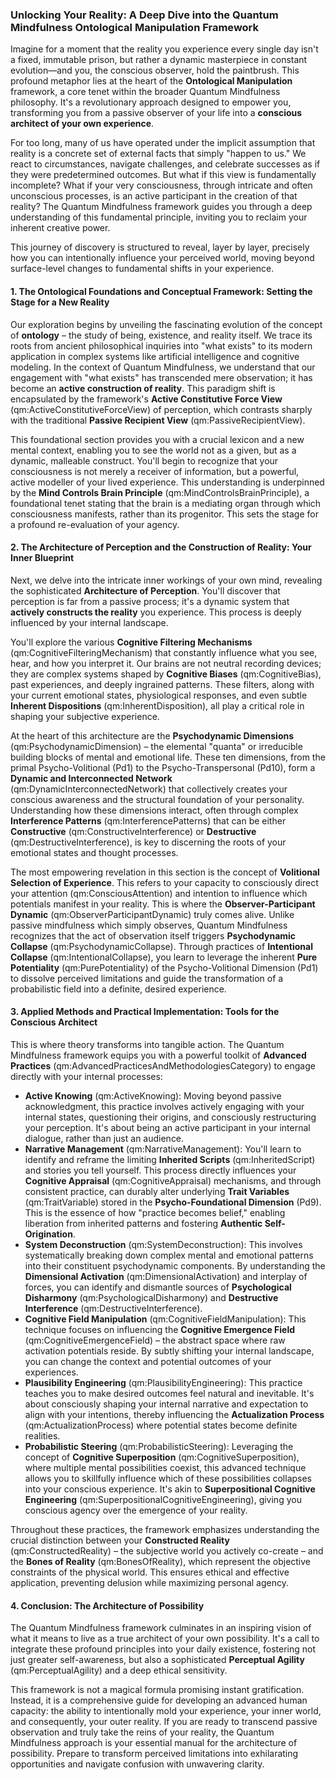 ### Unlocking Your Reality: A Deep Dive into the Quantum Mindfulness Ontological Manipulation Framework

Imagine for a moment that the reality you experience every single day isn't a fixed, immutable prison, but rather a dynamic masterpiece in constant evolution—and you, the conscious observer, hold the paintbrush. This profound metaphor lies at the heart of the **Ontological Manipulation** framework, a core tenet within the broader Quantum Mindfulness philosophy. It's a revolutionary approach designed to empower you, transforming you from a passive observer of your life into a **conscious architect of your own experience**.

For too long, many of us have operated under the implicit assumption that reality is a concrete set of external facts that simply "happen to us." We react to circumstances, navigate challenges, and celebrate successes as if they were predetermined outcomes. But what if this view is fundamentally incomplete? What if your very consciousness, through intricate and often unconscious processes, is an active participant in the creation of that reality? The Quantum Mindfulness framework guides you through a deep understanding of this fundamental principle, inviting you to reclaim your inherent creative power.

This journey of discovery is structured to reveal, layer by layer, precisely how you can intentionally influence your perceived world, moving beyond surface-level changes to fundamental shifts in your experience.

#### 1. The Ontological Foundations and Conceptual Framework: Setting the Stage for a New Reality

Our exploration begins by unveiling the fascinating evolution of the concept of **ontology** – the study of being, existence, and reality itself. We trace its roots from ancient philosophical inquiries into "what exists" to its modern application in complex systems like artificial intelligence and cognitive modeling. In the context of Quantum Mindfulness, we understand that our engagement with "what exists" has transcended mere observation; it has become an **active construction of reality**. This paradigm shift is encapsulated by the framework's **Active Constitutive Force View** (qm:ActiveConstitutiveForceView) of perception, which contrasts sharply with the traditional **Passive Recipient View** (qm:PassiveRecipientView).

This foundational section provides you with a crucial lexicon and a new mental context, enabling you to see the world not as a given, but as a dynamic, malleable construct. You'll begin to recognize that your consciousness is not merely a receiver of information, but a powerful, active modeller of your lived experience. This understanding is underpinned by the **Mind Controls Brain Principle** (qm:MindControlsBrainPrinciple), a foundational tenet stating that the brain is a mediating organ through which consciousness manifests, rather than its progenitor. This sets the stage for a profound re-evaluation of your agency.

#### 2. The Architecture of Perception and the Construction of Reality: Your Inner Blueprint

Next, we delve into the intricate inner workings of your own mind, revealing the sophisticated **Architecture of Perception**. You'll discover that perception is far from a passive process; it's a dynamic system that **actively constructs the reality** you experience. This process is deeply influenced by your internal landscape.

You'll explore the various **Cognitive Filtering Mechanisms** (qm:CognitiveFilteringMechanism) that constantly influence what you see, hear, and how you interpret it. Our brains are not neutral recording devices; they are complex systems shaped by **Cognitive Biases** (qm:CognitiveBias), past experiences, and deeply ingrained patterns. These filters, along with your current emotional states, physiological responses, and even subtle **Inherent Dispositions** (qm:InherentDisposition), all play a critical role in shaping your subjective experience.

At the heart of this architecture are the **Psychodynamic Dimensions** (qm:PsychodynamicDimension) – the elemental "quanta" or irreducible building blocks of mental and emotional life. These ten dimensions, from the primal Psycho-Volitional (Pd1) to the Psycho-Transpersonal (Pd10), form a **Dynamic and Interconnected Network** (qm:DynamicInterconnectedNetwork) that collectively creates your conscious awareness and the structural foundation of your personality. Understanding how these dimensions interact, often through complex **Interference Patterns** (qm:InterferencePatterns) that can be either **Constructive** (qm:ConstructiveInterference) or **Destructive** (qm:DestructiveInterference), is key to discerning the roots of your emotional states and thought processes.

The most empowering revelation in this section is the concept of **Volitional Selection of Experience**. This refers to your capacity to consciously direct your attention (qm:ConsciousAttention) and intention to influence which potentials manifest in your reality. This is where the **Observer-Participant Dynamic** (qm:ObserverParticipantDynamic) truly comes alive. Unlike passive mindfulness which simply observes, Quantum Mindfulness recognizes that the act of observation itself triggers **Psychodynamic Collapse** (qm:PsychodynamicCollapse). Through practices of **Intentional Collapse** (qm:IntentionalCollapse), you learn to leverage the inherent **Pure Potentiality** (qm:PurePotentiality) of the Psycho-Volitional Dimension (Pd1) to dissolve perceived limitations and guide the transformation of a probabilistic field into a definite, desired experience.

#### 3. Applied Methods and Practical Implementation: Tools for the Conscious Architect

This is where theory transforms into tangible action. The Quantum Mindfulness framework equips you with a powerful toolkit of **Advanced Practices** (qm:AdvancedPracticesAndMethodologiesCategory) to engage directly with your internal processes:

*   **Active Knowing** (qm:ActiveKnowing): Moving beyond passive acknowledgment, this practice involves actively engaging with your internal states, questioning their origins, and consciously restructuring your perception. It's about being an active participant in your internal dialogue, rather than just an audience.
*   **Narrative Management** (qm:NarrativeManagement): You'll learn to identify and reframe the limiting **Inherited Scripts** (qm:InheritedScript) and stories you tell yourself. This process directly influences your **Cognitive Appraisal** (qm:CognitiveAppraisal) mechanisms, and through consistent practice, can durably alter underlying **Trait Variables** (qm:TraitVariable) stored in the **Psycho-Foundational Dimension** (Pd9). This is the essence of how "practice becomes belief," enabling liberation from inherited patterns and fostering **Authentic Self-Origination**.
*   **System Deconstruction** (qm:SystemDeconstruction): This involves systematically breaking down complex mental and emotional patterns into their constituent psychodynamic components. By understanding the **Dimensional Activation** (qm:DimensionalActivation) and interplay of forces, you can identify and dismantle sources of **Psychological Disharmony** (qm:PsychologicalDisharmony) and **Destructive Interference** (qm:DestructiveInterference).
*   **Cognitive Field Manipulation** (qm:CognitiveFieldManipulation): This technique focuses on influencing the **Cognitive Emergence Field** (qm:CognitiveEmergenceField) – the abstract space where raw activation potentials reside. By subtly shifting your internal landscape, you can change the context and potential outcomes of your experiences.
*   **Plausibility Engineering** (qm:PlausibilityEngineering): This practice teaches you to make desired outcomes feel natural and inevitable. It's about consciously shaping your internal narrative and expectation to align with your intentions, thereby influencing the **Actualization Process** (qm:ActualizationProcess) where potential states become definite realities.
*   **Probabilistic Steering** (qm:ProbabilisticSteering): Leveraging the concept of **Cognitive Superposition** (qm:CognitiveSuperposition), where multiple mental possibilities coexist, this advanced technique allows you to skillfully influence which of these possibilities collapses into your conscious experience. It's akin to **Superpositional Cognitive Engineering** (qm:SuperpositionalCognitiveEngineering), giving you conscious agency over the emergence of your reality.

Throughout these practices, the framework emphasizes understanding the crucial distinction between your **Constructed Reality** (qm:ConstructedReality) – the subjective world you actively co-create – and the **Bones of Reality** (qm:BonesOfReality), which represent the objective constraints of the physical world. This ensures ethical and effective application, preventing delusion while maximizing personal agency.

#### 4. Conclusion: The Architecture of Possibility

The Quantum Mindfulness framework culminates in an inspiring vision of what it means to live as a true architect of your own possibility. It's a call to integrate these profound principles into your daily existence, fostering not just greater self-awareness, but also a sophisticated **Perceptual Agility** (qm:PerceptualAgility) and a deep ethical sensitivity.

This framework is not a magical formula promising instant gratification. Instead, it is a comprehensive guide for developing an advanced human capacity: the ability to intentionally mold your experience, your inner world, and consequently, your outer reality. If you are ready to transcend passive observation and truly take the reins of your reality, the Quantum Mindfulness approach is your essential manual for the architecture of possibility. Prepare to transform perceived limitations into exhilarating opportunities and navigate confusion with unwavering clarity.